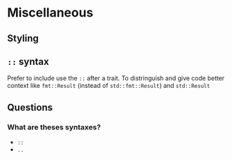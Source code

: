 # Miscellaneous

## Styling

## `::` syntax

Prefer to include use the `::` after a trait. To distringuish and give code better context like `fmt::Result` (instead of `std::fmt::Result`) and `std::Result` 

## Questions

### What are theses syntaxes?

- `::`
- `..`

